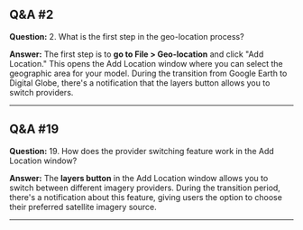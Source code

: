 
## Q&A #2

**Question:** 2. What is the first step in the geo-location process?

**Answer:** The first step is to **go to File > Geo-location** and click "Add Location." This opens the Add Location window where you can select the geographic area for your model. During the transition from Google Earth to Digital Globe, there's a notification that the layers button allows you to switch providers.

---

## Q&A #19

**Question:** 19. How does the provider switching feature work in the Add Location window?

**Answer:** The **layers button** in the Add Location window allows you to switch between different imagery providers. During the transition period, there's a notification about this feature, giving users the option to choose their preferred satellite imagery source.

---
